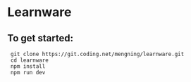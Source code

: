 # Learnware


##  To get started:

     git clone https://git.coding.net/mengning/learnware.git
     cd learnware
     npm install
     npm run dev

